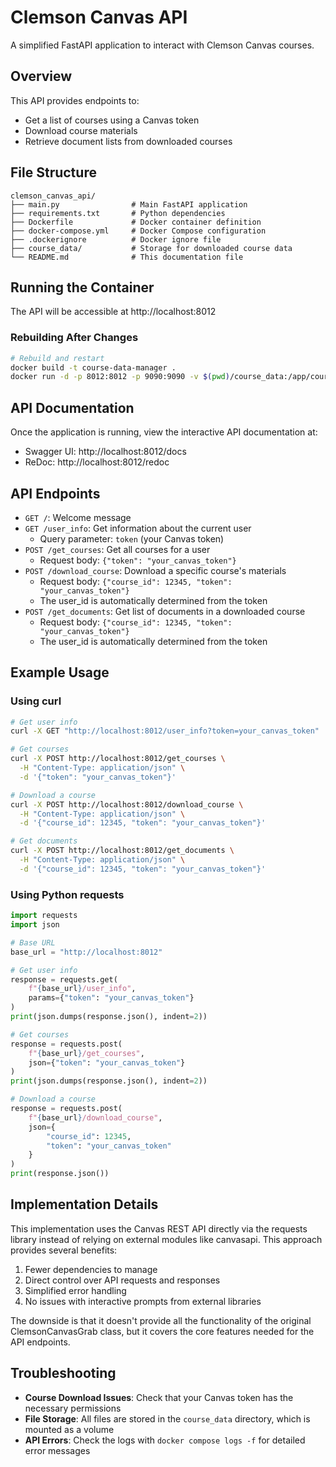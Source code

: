 # Clemson Canvas API

A simplified FastAPI application to interact with Clemson Canvas courses.

## Overview

This API provides endpoints to:
- Get a list of courses using a Canvas token
- Download course materials
- Retrieve document lists from downloaded courses

## File Structure

```
clemson_canvas_api/
├── main.py                # Main FastAPI application
├── requirements.txt       # Python dependencies
├── Dockerfile             # Docker container definition
├── docker-compose.yml     # Docker Compose configuration
├── .dockerignore          # Docker ignore file
├── course_data/           # Storage for downloaded course data
└── README.md              # This documentation file
```

## Running the Container

The API will be accessible at http://localhost:8012

### Rebuilding After Changes

```bash
# Rebuild and restart
docker build -t course-data-manager .
docker run -d -p 8012:8012 -p 9090:9090 -v $(pwd)/course_data:/app/course_data --name course-data-manager course-data-manager
```

## API Documentation

Once the application is running, view the interactive API documentation at:

- Swagger UI: http://localhost:8012/docs
- ReDoc: http://localhost:8012/redoc

## API Endpoints

- `GET /`: Welcome message
- `GET /user_info`: Get information about the current user
  - Query parameter: `token` (your Canvas token)
- `POST /get_courses`: Get all courses for a user
  - Request body: `{"token": "your_canvas_token"}`
- `POST /download_course`: Download a specific course's materials
  - Request body: `{"course_id": 12345, "token": "your_canvas_token"}`
  - The user_id is automatically determined from the token
- `POST /get_documents`: Get list of documents in a downloaded course
  - Request body: `{"course_id": 12345, "token": "your_canvas_token"}`
  - The user_id is automatically determined from the token

## Example Usage

### Using curl

```bash
# Get user info
curl -X GET "http://localhost:8012/user_info?token=your_canvas_token"

# Get courses
curl -X POST http://localhost:8012/get_courses \
  -H "Content-Type: application/json" \
  -d '{"token": "your_canvas_token"}'

# Download a course
curl -X POST http://localhost:8012/download_course \
  -H "Content-Type: application/json" \
  -d '{"course_id": 12345, "token": "your_canvas_token"}'

# Get documents
curl -X POST http://localhost:8012/get_documents \
  -H "Content-Type: application/json" \
  -d '{"course_id": 12345, "token": "your_canvas_token"}'
```

### Using Python requests

```python
import requests
import json

# Base URL
base_url = "http://localhost:8012"

# Get user info
response = requests.get(
    f"{base_url}/user_info", 
    params={"token": "your_canvas_token"}
)
print(json.dumps(response.json(), indent=2))

# Get courses
response = requests.post(
    f"{base_url}/get_courses", 
    json={"token": "your_canvas_token"}
)
print(json.dumps(response.json(), indent=2))

# Download a course
response = requests.post(
    f"{base_url}/download_course",
    json={
        "course_id": 12345,
        "token": "your_canvas_token"
    }
)
print(response.json())
```

## Implementation Details

This implementation uses the Canvas REST API directly via the requests library instead of relying on external modules like canvasapi. This approach provides several benefits:

1. Fewer dependencies to manage
2. Direct control over API requests and responses
3. Simplified error handling
4. No issues with interactive prompts from external libraries

The downside is that it doesn't provide all the functionality of the original ClemsonCanvasGrab class, but it covers the core features needed for the API endpoints.

## Troubleshooting

- **Course Download Issues**: Check that your Canvas token has the necessary permissions
- **File Storage**: All files are stored in the `course_data` directory, which is mounted as a volume
- **API Errors**: Check the logs with `docker compose logs -f` for detailed error messages